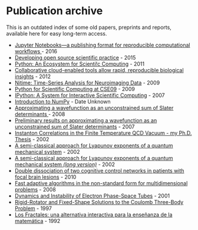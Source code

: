 # Publication archive

This is an outdated index of some old papers, preprints and reports, available here for easy long-term access.

- [Jupyter Notebooks—a publishing format for reproducible computational workflows ](kluyver16-jupyter-nb-repro.pdf) - 2016
- [Developing open source scientific practice](millman-perez.pdf) - 2015
- [Python: An Ecosystem for Scienti!c Computing](perez11_cise_python_ecosystem.pdf) - 2011
- [Collaborative cloud-enabled tools allow rapid, reproducible biological insights](ragan-kelley12-isme-qiime.pdf) - 2012
- [Nitime: Time-Series Analysis for Neuroimaging Data](nitime09_ro-tr-pe.pdf) - 2009
- [Python for Scientific Computing at CSE09](py4science09_siam_news.pdf) - 2009
- [IPython: A System for Interactive Scientific Computing](ipython07_pe-gr_cise.pdf) - 2007
- [Introduction to NumPy](IntroNumPy.pdf) - Date Unknown
- [Approximating a wavefunction as an unconstrained sum of Slater determinants ](freeslater08_be-mo-pe.pdf) - 2008
- [Preliminary results on approximating a wavefunction as an unconstrained sum of Slater determinants](freeslater07_be-mo-pe.pdf) - 2007
- [Instanton Correlations in the Finite Temperature QCD Vacuum - my Ph.D. Thesis](thesis_fperez.pdf) - 2002
- [A semi-classical approach for Lyapunov exponents of a quantum mechanical system](quantum_lyap_short.pdf) - 2002
- [A semi-classical approach for Lyapunov exponents of a quantum mechanical system _(long version)_](quantum_lyap.pdf) - 2002
- [Double dissociation of two cognitive control networks in patients with focal brain lesions](doubledis10_net_pnas.pdf) - 2010
- [Fast adaptive algorithms in the non-standard form for multidimensional problems](nsform08_be-ch-pe.pdf) - 2008
- [Dynamics and Instability of Electron Phase-Space Tubes](etubes01_go-new-pe_prl.pdf) - 2001
- [Rigid-Rotator and Fixed-Shape Solutions to the Coulomb Three-Body Problem](rigid_coul3d97_sa-ma-pe.pdf) - 1997
- [Los Fractales: una alternativa interactiva para la enseñanza de la matemática](fraclin_ense92_pe.pdf) - 1992
